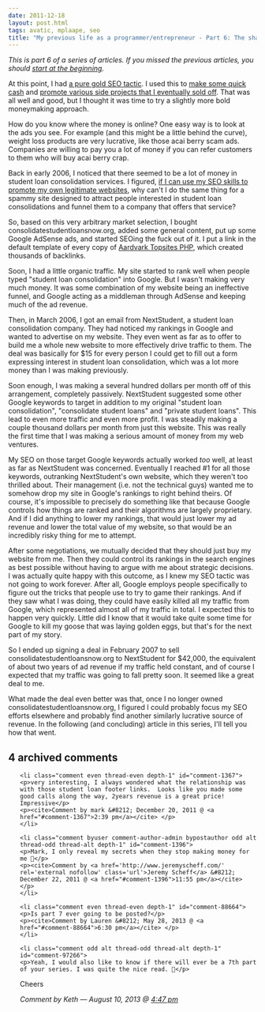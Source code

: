 ```yaml
---
date: 2011-12-18
layout: post.html
tags: avatic, mplaape, seo
title: "My previous life as a programmer/entrepreneur - Part 6: The shadier the SEO, the bigger the profit"
---
```


<p><em>This is part 6 of a series of articles. If you missed the previous articles, you should <a href="/2011/08/my-previous-life-as-a-programmerentrepreneur-part-1-origins/">start at the beginning</a>.</em></p>

<p>At this point, I had <a href="/2011/08/my-previous-life-as-a-programmerentrepreneur-part-3-first-steps-into-the-dirty-underworld-of-search-engine-optimization/">a pure gold SEO tactic</a>. I used this to <a href="/2011/08/my-previous-life-as-a-programmerentrepreneur-part-3-first-steps-into-the-dirty-underworld-of-search-engine-optimization/">make some quick cash</a> and <a href="/2011/11/my-previous-life-as-a-programmerentrepreneur-part-4-avatic/">promote various side projects that I eventually sold off</a>. That was all well and good, but I thought it was time to try a slightly more bold moneymaking approach.</p>

<!--more-->

<p>How do you know where the money is online? One easy way is to look at the ads you see. For example (and this might be a little behind the curve), weight loss products are very lucrative, like those acai berry scam ads. Companies are willing to pay you a lot of money if you can refer customers to them who will buy acai berry crap.</p>

<p>Back in early 2006, I noticed that there seemed to be a lot of money in student loan consolidation services. I figured, <a href="/2011/11/my-previous-life-as-a-programmerentrepreneur-part-4-avatic/">if I can use my SEO skills to promote my own legitimate websites</a>, why can't I do the same thing for a spammy site designed to attract people interested in student loan consolidations and funnel them to a company that offers that service?</p>

<p>So, based on this very arbitrary market selection, I bought consolidatestudentloansnow.org, added some general content, put up some Google AdSense ads, and started SEOing the fuck out of it. I put a link in the default template of every copy of <a href="http://www.aardvarktopsitesphp.com/">Aardvark Topsites PHP</a>, which created thousands of backlinks.</p>

<p>Soon, I had a little organic traffic. My site started to rank well when people typed "student loan consolidation" into Google. But I wasn't making very much money. It was some combination of my website being an ineffective funnel, and Google acting as a middleman through AdSense and keeping much of the ad revenue.</p>

<p>Then, in March 2006, I got an email from NextStudent, a student loan consolidation company. They had noticed my rankings in Google and wanted to advertise on my website. They even went as far as to offer to build me a whole new website to more effectively drive traffic to them. The deal was basically for $15 for every person I could get to fill out a form expressing interest in student loan consolidation, which was a lot more money than I was making previously.</p>

<p>Soon enough, I was making a several hundred dollars per month off of this arrangement, completely passively. NextStudent suggested some other Google keywords to target in addition to my original "student loan consolidation", "consolidate student loans" and "private student loans". This lead to even more traffic and even more profit. I was steadily making a couple thousand dollars per month from just this website. This was really the first time that I was making a serious amount of money from my web ventures.</p>

<p>My SEO on those target Google keywords actually worked <i>too</i> well, at least as far as NextStudent was concerned. Eventually I reached #1 for all those keywords, outranking NextStudent's own website, which they weren't too thrilled about. Their management (i.e. not the technical guys) wanted me to somehow drop my site in Google's rankings to right behind theirs. Of course, it's impossible to precisely do something like that because Google controls how things are ranked and their algorithms are largely proprietary. And if I did anything to lower my rankings, that would just lower my ad revenue and lower the total value of my website, so that would be an incredibly risky thing for me to attempt.</p>

<p>After some negotiations, we mutually decided that they should just buy my website from me. Then they could control its rankings in the search engines as best possible without having to argue with me about strategic decisions. I was actually quite happy with this outcome, as I knew my SEO tactic was not going to work forever. After all, Google employs people specifically to figure out the tricks that people use to try to game their rankings. And if they saw what I was doing, they could have easily killed all my traffic from Google, which represented almost all of my traffic in total. I expected this to happen very quickly. Little did I know that it would take quite some time for Google to kill my goose that was laying golden eggs, but that's for the next part of my story.</p>

<p>So I ended up signing a deal in February 2007 to sell consolidatestudentloansnow.org to NextStudent for $42,000, the equivalent of about two years of ad revenue if my traffic held constant, and of course I expected that my traffic was going to fall pretty soon. It seemed like a great deal to me.</p>

<p>What made the deal even better was that, once I no longer owned consolidatestudentloansnow.org, I figured I could probably focus my SEO efforts elsewhere and probably find another similarly lucrative source of revenue. In the following (and concluding) article in this series, I'll tell you how that went.</p>

<h2 id="comments">4 archived comments</h2>

<ol id="commentlist">

    <li class="comment even thread-even depth-1" id="comment-1367">
    <p>very interesting, I always wondered what the relationship was with those student loan footer links.  Looks like you made some good calls along the way, 2years revenue is a great price!   Impressive</p>
    <p><cite>Comment by mark &#8212; December 20, 2011 @ <a href="#comment-1367">2:39 pm</a></cite> </p>
    </li>

    <li class="comment byuser comment-author-admin bypostauthor odd alt thread-odd thread-alt depth-1" id="comment-1396">
    <p>Mark, I only reveal my secrets when they stop making money for me 🙂</p>
    <p><cite>Comment by <a href='http://www.jeremyscheff.com/' rel='external nofollow' class='url'>Jeremy Scheff</a> &#8212; December 22, 2011 @ <a href="#comment-1396">11:55 pm</a></cite> </p>
    </li>

    <li class="comment even thread-even depth-1" id="comment-88664">
    <p>Is part 7 ever going to be posted?</p>
    <p><cite>Comment by Lauren &#8212; May 28, 2013 @ <a href="#comment-88664">6:30 pm</a></cite> </p>
    </li>

    <li class="comment odd alt thread-odd thread-alt depth-1" id="comment-97266">
    <p>Yeah, I would also like to know if there will ever be a 7th part of your series. I was quite the nice read. 🙂</p>
<p>Cheers</p>
    <p><cite>Comment by Keth &#8212; August 10, 2013 @ <a href="#comment-97266">4:47 pm</a></cite> </p>
    </li>


</ol>
